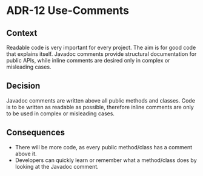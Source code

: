 # ADR-12 Use-Comments

## Context

Readable code is very important for every project. The aim is for good code that explains itself. Javadoc comments provide structural documentation for public
APIs, while inline comments are desired only in complex or misleading cases.

## Decision

Javadoc comments are written above all public methods and classes. Code is to be written as readable as possible, therefore inline comments are only to be used
in complex or misleading cases.

## Consequences

- There will be more code, as every public method/class has a comment above it.
- Developers can quickly learn or remember what a method/class does by looking at the Javadoc comment.
